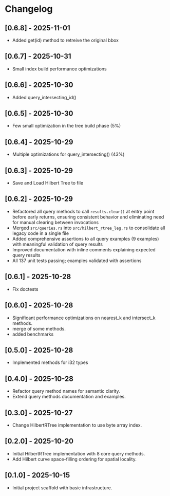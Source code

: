 # Changelog

## [0.6.8] - 2025-11-01
- Added get(id) method to retreive the original bbox

## [0.6.7] - 2025-10-31
- Small index build performance optimizations

## [0.6.6] - 2025-10-30
- Added query_intersecting_id()

## [0.6.5] - 2025-10-30
- Few small optimization in the tree build phase (5%)

## [0.6.4] - 2025-10-29
- Multiple optimizations for query_intersecting() (43%)

## [0.6.3] - 2025-10-29
- Save and Load Hilbert Tree to file

## [0.6.2] - 2025-10-29
- Refactored all query methods to call `results.clear()` at entry point before early returns, ensuring consistent behavior and eliminating need for manual clearing between invocations
- Merged `src/queries.rs` into `src/hilbert_rtree_leg.rs` to consolidate all legacy code in a single file
- Added comprehensive assertions to all query examples (9 examples) with meaningful validation of query results
- Improved documentation with inline comments explaining expected query results
- All 137 unit tests passing; examples validated with assertions

## [0.6.1] - 2025-10-28
- Fix doctests

## [0.6.0] - 2025-10-28
- Significant performance optimizations on nearest_k and intersect_k methods.
- merge of some methods.
- added benchmarks

## [0.5.0] - 2025-10-28
- Implemented methods for i32 types

## [0.4.0] - 2025-10-28
- Refactor query method names for semantic clarity.
- Extend query methods documentation and examples.

## [0.3.0] - 2025-10-27
- Change HilbertRTree implementation to use byte array index.

## [0.2.0] - 2025-10-20
- Initial HilbertRTree implementation with 8 core query methods.
- Add Hilbert curve space-filling ordering for spatial locality.

## [0.1.0] - 2025-10-15
- Initial project scaffold with basic infrastructure. 